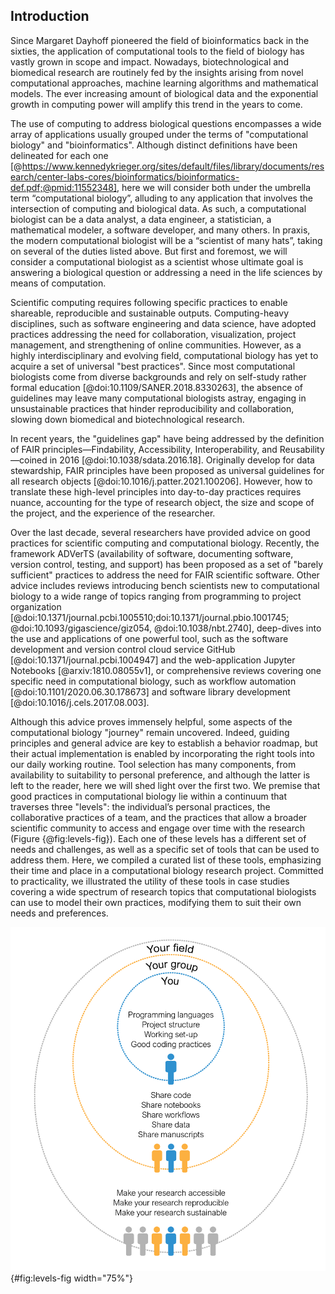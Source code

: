 ## Introduction

Since Margaret Dayhoff pioneered the field of bioinformatics back in the sixties, the application of computational tools to the field of biology has vastly grown in scope and impact. Nowadays, biotechnological and biomedical research are routinely fed by the insights arising from novel computational approaches, machine learning algorithms and mathematical models. The ever increasing amount of biological data and the exponential growth in computing power will amplify this trend in the years to come.

The use of computing to address biological questions encompasses a wide array of applications usually grouped under the terms of "computational biology" and "bioinformatics". Although distinct definitions have been delineated for each one [@https://www.kennedykrieger.org/sites/default/files/library/documents/research/center-labs-cores/bioinformatics/bioinformatics-def.pdf;@pmid:11552348], here we will consider both under the umbrella term “computational biology”, alluding to any application that involves the intersection of computing and biological data. As such, a computational biologist can be a data analyst, a data engineer, a statistician, a mathematical modeler, a software developer, and many others. In praxis, the modern computational biologist will be a “scientist of many hats”, taking on several of the duties listed above. But first and foremost, we will consider a computational biologist as a scientist whose ultimate goal is answering a biological question or addressing a need in the life sciences by means of computation.

Scientific computing requires following specific practices to enable shareable, reproducible and sustainable outputs. Computing-heavy disciplines, such as software engineering and data science, have adopted practices addressing the need for collaboration, visualization, project management, and strengthening of online communities. However, as a highly interdisciplinary and evolving field, computational biology has yet to acquire a set of universal "best practices". Since most computational biologists come from diverse backgrounds and rely on self-study rather formal education [@doi:10.1109/SANER.2018.8330263], the absence of guidelines may leave many computational biologists astray, engaging in unsustainable practices that hinder reproducibility and collaboration, slowing down biomedical and biotechnological research.

In recent years, the "guidelines gap" have being addressed by the definition of FAIR principles—Findability, Accessibility, Interoperability, and Reusability—coined in 2016 [@doi:10.1038/sdata.2016.18]. Originally develop for data stewardship, FAIR principles have been proposed as universal guidelines for all research objects [@doi:10.1016/j.patter.2021.100206]. However, how to translate these high-level principles into day-to-day practices requires nuance, accounting for the type of research object, the size and scope of the project, and the experience of the researcher.

Over the last decade, several researchers have provided advice on good practices for scientific computing and computational biology. Recently, the framework ADVerTS (availability of software, documenting software, version control, testing, and support) has been proposed as a set of "barely sufficient" practices to address the need for FAIR scientific software. Other advice includes reviews introducing bench scientists new to computational biology to a wide range of topics ranging from programming to project organization [@doi:10.1371/journal.pcbi.1005510;doi:10.1371/journal.pbio.1001745; @doi:10.1093/gigascience/giz054, @doi:10.1038/nbt.2740], deep-dives into the use and applications of one powerful tool, such as the software development and version control cloud service GitHub [@doi:10.1371/journal.pcbi.1004947] and the web-application Jupyter Notebooks [@arxiv:1810.08055v1], or comprehensive reviews covering one specific need in computational biology, such as workflow automation [@doi:10.1101/2020.06.30.178673] and software library development [@doi:10.1016/j.cels.2017.08.003].

Although this advice proves immensely helpful, some aspects of the computational biology "journey" remain uncovered. Indeed, guiding principles and general advice are key to establish a behavior roadmap, but their actual implementation is enabled by incorporating the right tools into our daily working routine. Tool selection has many components, from availability to suitability to personal preference, and although the latter is left to the reader, here we will shed light over the first two. We premise that good practices in computational biology lie within a continuum that traverses three "levels": the individual’s personal practices, the collaborative practices of a team, and the practices that allow a broader scientific community to access and engage over time with the research (Figure {@fig:levels-fig}). Each one of these levels has a different set of needs and challenges, as well as a specific set of tools that can be used to address them. Here, we compiled a curated list of these tools, emphasizing their time and place in a computational biology research project. Committed to practicality, we illustrated the utility of these tools in case studies covering a wide spectrum of research topics that computational biologists can use to model their own practices, modifying them to suit their own needs and preferences.

![The three "levels" of computational biology include your personal research, your group and collaborators, and your scientific field.](images/Figure1.png){#fig:levels-fig width="75%"}
